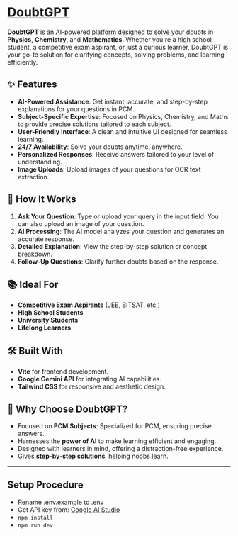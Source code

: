 # [DoubtGPT](https://doubtgpt.netlify.app)

**DoubtGPT** is an AI-powered platform designed to solve your doubts in **Physics**, **Chemistry**, and **Mathematics**. Whether you're a high school student, a competitive exam aspirant, or just a curious learner, DoubtGPT is your go-to solution for clarifying concepts, solving problems, and learning efficiently.

## ✨ Features

- **AI-Powered Assistance**: Get instant, accurate, and step-by-step explanations for your questions in PCM.
- **Subject-Specific Expertise**: Focused on Physics, Chemistry, and Maths to provide precise solutions tailored to each subject.
- **User-Friendly Interface**: A clean and intuitive UI designed for seamless learning.
- **24/7 Availability**: Solve your doubts anytime, anywhere.
- **Personalized Responses**: Receive answers tailored to your level of understanding.
- **Image Uploads**: Upload images of your questions for OCR text extraction.

## 🚀 How It Works

1. **Ask Your Question**: Type or upload your query in the input field. You can also upload an image of your question.
2. **AI Processing**: The AI model analyzes your question and generates an accurate response.
3. **Detailed Explanation**: View the step-by-step solution or concept breakdown.
4. **Follow-Up Questions**: Clarify further doubts based on the response.

## 📚 Ideal For

- **Competitive Exam Aspirants** (JEE, BITSAT, etc.)
- **High School Students**
- **University Students**
- **Lifelong Learners**

## 🛠️ Built With

- **Vite** for frontend development.
- **Google Gemini API** for integrating AI capabilities.
- **Tailwind CSS** for responsive and aesthetic design.

## 🌟 Why Choose DoubtGPT?

- Focused on **PCM Subjects**: Specialized for PCM, ensuring precise answers.
- Harnesses the **power of AI** to make learning efficient and engaging.
- Designed with learners in mind, offering a distraction-free experience.
- Gives **step-by-step solutions**, helping noobs learn.

---

## Setup Procedure

- Rename .env.example to .env
- Get API key from: [Google AI Studio](https://aistudio.google.com/app/apikey)
- `npm install`
- `npm run dev`

